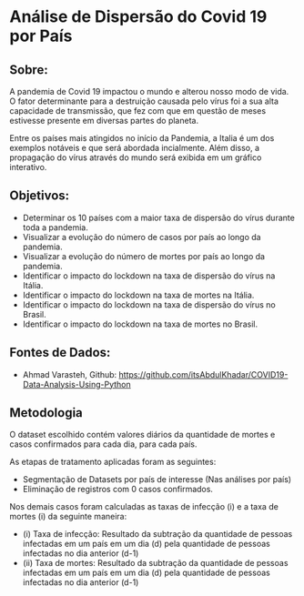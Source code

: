 # Análise de Dispersão do Covid 19 por País

## Sobre:

A pandemia de Covid 19 impactou o mundo e alterou nosso modo de vida. O fator determinante para a destruição
causada pelo vírus foi a sua alta capacidade de transmissão, que fez com que em questão de meses estivesse
presente em diversas partes do planeta.

Entre os países mais atingidos no início da Pandemia, a Italia é um dos exemplos notáveis e que será abordada incialmente.
Além disso, a propagação do vírus através do mundo será exibida em um gráfico interativo.

## Objetivos:

- Determinar os 10 países com a maior taxa de dispersão do vírus durante toda a pandemia.
- Visualizar a evolução do número de casos por país ao longo da pandemia.
- Visualizar a evolução do número de mortes por país ao longo da pandemia.
- Identificar o impacto do lockdown na taxa de dispersão do vírus na Itália.
- Identificar o impacto do lockdown na taxa de mortes na Itália.
- Identificar o impacto do lockdown na taxa de dispersão do vírus no Brasil.
- Identificar o impacto do lockdown na taxa de mortes no Brasil.

## Fontes de Dados:

- Ahmad Varasteh, Github:
https://github.com/itsAbdulKhadar/COVID19-Data-Analysis-Using-Python

## Metodologia

O dataset escolhido contém valores diários da quantidade de mortes e casos confirmados para cada dia, para cada país.

As etapas de tratamento aplicadas foram as seguintes:

- Segmentação de Datasets por país de interesse (Nas análises por país)
- Eliminação de registros com 0 casos confirmados.

Nos demais casos foram calculadas as taxas de infecção (i) e a taxa de mortes (i) da seguinte maneira:

- (i) Taxa de infecção: Resultado da subtração da quantidade de pessoas infectadas em um país em um dia (d) pela quantidade de pessoas infectadas no dia anterior (d-1)
- (ii) Taxa de mortes: Resultado da subtração da quantidade de pessoas infectadas em um país em um dia (d) pela quantidade de pessoas infectadas no dia anterior (d-1)